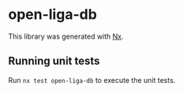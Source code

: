# open-liga-db

This library was generated with [Nx](https://nx.dev).

## Running unit tests

Run `nx test open-liga-db` to execute the unit tests.
